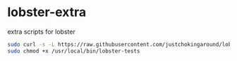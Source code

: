 # lobster-extra
extra scripts for lobster

```sh
sudo curl -s -L https://raw.githubusercontent.com/justchokingaround/lobster-extra/main/lobster-tests.sh -o /usr/local/bin/lobster-tests
sudo chmod +x /usr/local/bin/lobster-tests
```
